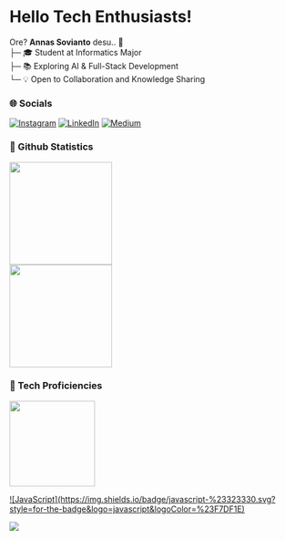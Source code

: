 # Hello Tech Enthusiasts!
Ore? **Annas Sovianto** desu.. 🌟<br>
├─ 🎓 Student at Informatics Major<br>
├─ 📚 Exploring AI & Full-Stack Development<br>
└─ 💡 Open to Collaboration and Knowledge Sharing

### 🌐 Socials
[![Instagram](https://img.shields.io/badge/Instagram-%23CB2C90.svg?logo=Instagram&logoColor=white)](https://www.instagram.com/annas.svnt_) [![LinkedIn](https://img.shields.io/badge/LinkedIn-%230077B5.svg?logo=linkedin&logoColor=white)](https://linkedin.com/in/annassovianto) [![Medium](https://img.shields.io/badge/Medium-232324?logo=medium&logoColor=white)](https://medium.com/@annassovianto) 

### 🤖 Github Statistics
<p align="left">
  <a href="https://github.com/anndeviant">
    <img height="180em" src="https://github-readme-streak-stats.herokuapp.com/?user=anndeviant&theme=dark&hide_border=false"/><br>
    <img height="180em" src="https://github-readme-stats-eight-theta.vercel.app/api?username=anndeviant&show_icons=true&theme=algolia&include_all_commits=true&count_private=true"/><br>
  </a>
</p>

### 🚀 Tech Proficiencies
<p align="left">
  <a href="https://github.com/anndeviant">
    <img height="150em" src="https://github-readme-stats.vercel.app/api/top-langs/?username=anndeviant&theme=algolia&text_color=ffffff&hide_border=false&layout=compact"/>
    <div>
      ![JavaScript](https://img.shields.io/badge/javascript-%23323330.svg?style=for-the-badge&logo=javascript&logoColor=%23F7DF1E)
    </div>
  </a>
</p>

[![](https://visitcount.itsvg.in/api?id=asd&icon=0&color=0)](https://visitcount.itsvg.in)

